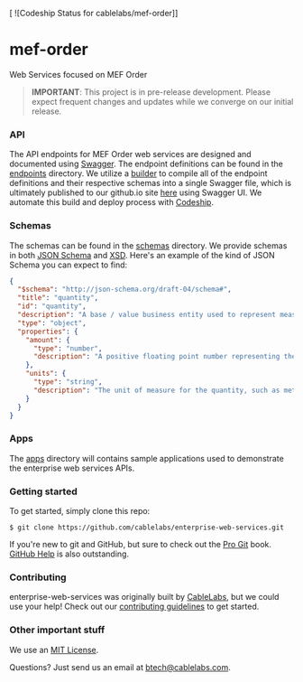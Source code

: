 [ ![Codeship Status for cablelabs/mef-order]]

# mef-order
Web Services focused on MEF Order

> **IMPORTANT**: This project is in pre-release development. Please expect frequent changes and updates while we converge on our initial release.

### API

The API endpoints for MEF Order web services are designed and documented using [Swagger](http://swagger.io/). The endpoint definitions can be found in the [endpoints](endpoints) directory. We utilize a [builder](builder) to compile all of the endpoint definitions and their respective schemas into a single Swagger file, which is ultimately published to our github.io site [here](http://cablelabs.github.io/mef-order/swagger/index.html) using Swagger UI. We automate this build and deploy process with [Codeship](https://codeship.com/).

### Schemas

The schemas can be found in the [schemas](schemas) directory. We provide schemas in both [JSON Schema](http://json-schema.org/) and [XSD](http://www.w3schools.com/schema/). Here's an example of the kind of JSON Schema you can expect to find:

``` JSON
{
  "$schema": "http://json-schema.org/draft-04/schema#",
  "title": "quantity",
  "id": "quantity",
  "description": "A base / value business entity used to represent measurements.",
  "type": "object",
  "properties": {
    "amount": {
      "type": "number",
      "description": "A positive floating point number representing the amount of the quantity."
    },
    "units": {
      "type": "string",
      "description": "The unit of measure for the quantity, such as meters, cubic yards, kilograms [ISO 1000]."
    }
  }
}
```

### Apps

The [apps](apps) directory will contains sample applications used to demonstrate the enterprise web services APIs.

### Getting started

To get started, simply clone this repo:

```
$ git clone https://github.com/cablelabs/enterprise-web-services.git
```

If you're new to git and GitHub, but sure to check out the [Pro Git](https://git-scm.com/book/en/v2) book. [GitHub Help](https://help.github.com/) is also outstanding.

### Contributing 

enterprise-web-services was originally built by [CableLabs](http://cablelabs.com/), but we could use your help! Check out our [contributing guidelines](CONTRIBUTING.md) to get started.

### Other important stuff

We use an [MIT License](LICENSE.md).

Questions? Just send us an email at btech@cablelabs.com.
